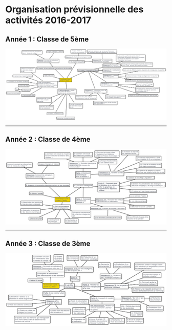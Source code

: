 # Organisation prévisionnelle des activités 2016-2017


## **Année 1 :** Classe de 5ème

![center](images/5.svg)

-----------

## **Année 2 :** Classe de 4ème

![center](images/4.svg)

-----------

## **Année 3 :** Classe de 3ème

![center](images/3.svg)